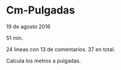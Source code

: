 # Cm-Pulgadas
19 de agosto 2016

51 min.

24 lineas con 13 de comentarios. 37 en total.

Calcula los metros a pulgadas.
